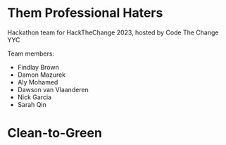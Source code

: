 # Them Professional Haters
Hackathon team for HackTheChange 2023, hosted by Code The Change YYC

Team members:
- Findlay Brown
- Damon Mazurek
- Aly Mohamed
- Dawson van Vlaanderen
- Nick Garcia
- Sarah Qin

# Clean-to-Green
